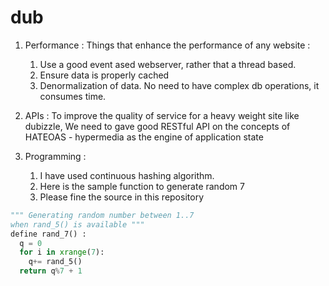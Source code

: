 dub
===

1. Performance :
  Things that enhance the performance of any website :
    1.  Use a good event ased webserver, rather that a thread based.
    2.  Ensure data is properly cached
    3.  Denormalization of data. No need to have complex db operations, it consumes time. 

2. APIs : 
  To improve the quality of service for a heavy weight site like dubizzle, We need to gave good 
RESTful API on the concepts of HATEOAS - hypermedia as the engine of application state


3. Programming : 
    1.  I have used continuous hashing algorithm. 
    2.  Here is the sample function to generate random 7
    3.  Please fine the source in this repository


```python
""" Generating random number between 1..7 
when rand_5() is available """
define rand_7() :
  q = 0
  for i in xrange(7):  
    q+= rand_5()
  return q%7 + 1 
```



 
      




    
    
